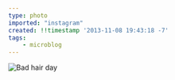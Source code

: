 ```yaml
---
type: photo
imported: "instagram"
created: !!timestamp '2013-11-08 19:43:18 -7'
tags:
    - microblog
---
```

![Bad hair day](/media/images/photos/2013/11/53566ebb946f892eea4e0f14f5301b12.jpg)

